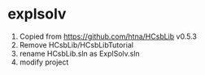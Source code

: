 # explsolv

1. Copied from https://github.com/htna/HCsbLib v0.5.3
2. Remove HCsbLib/HCsbLibTutorial
3. rename HCsbLib.sln as ExplSolv.sln
4. modify project
